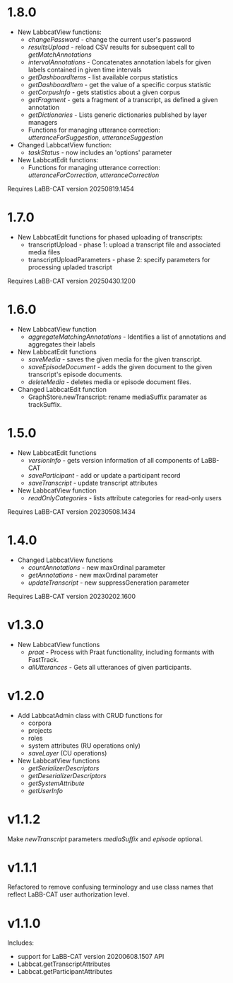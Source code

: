 # 1.8.0

- New LabbcatView functions:
  + *changePassword* - change the current user's password
  + *resultsUpload* - reload CSV results for subsequent call to *getMatchAnnotations*
  + *intervalAnnotations* - Concatenates annotation labels for given labels contained in given time intervals
  + *getDashboardItems* - list available corpus statistics
  + *getDashboardItem* - get the value of a specific corpus statistic
  + *getCorpusInfo* - gets statistics about a given corpus
  + *getFragment* - gets a fragment of a transcript, as defined a given annotation
  + *getDictionaries* - Lists generic dictionaries published by layer managers
  + Functions for managing utterance correction: *utteranceForSuggestion*, *utteranceSuggestion* 
- Changed LabbcatView function:
  + *taskStatus* - now includes an 'options' parameter
- New LabbcatEdit functions:
  + Functions for managing utterance correction: *utteranceForCorrection*, *utteranceCorrection* 

Requires LaBB-CAT version 20250819.1454

# 1.7.0

- New LabbcatEdit functions for phased uploading of transcripts:
  + transcriptUpload - phase 1: upload a transcript file and associated media files
  + transcriptUploadParameters - phase 2: specify parameters for processing upladed trascript

Requires LaBB-CAT version 20250430.1200

# 1.6.0

- New LabbcatView function
  + *aggregateMatchingAnnotations* - Identifies a list of annotations and aggregates their labels
- New LabbcatEdit functions
  + *saveMedia* - saves the given media for the given transcript.
  + *saveEpisodeDocument* - adds the given document to the given transcript's episode documents.
  + *deleteMedia* - deletes media or episode document files.
- Changed LabbcatEdit function
  + GraphStore.newTranscript: rename mediaSuffix paramater as trackSuffix.
  
# 1.5.0

- New LabbcatEdit functions
  + *versionInfo* - gets version information of all components of LaBB-CAT
  + *saveParticipant* - add or update a participant record
  + *saveTranscript* - update transcript attributes
- New LabbcatView function
  + *readOnlyCategories* - lists attribute categories for read-only users

Requires LaBB-CAT version 20230508.1434

# 1.4.0

- Changed LabbcatView functions
  + *countAnnotations* - new maxOrdinal parameter
  + *getAnnotations* - new maxOrdinal parameter
  + *updateTranscript* - new suppressGeneration parameter

Requires LaBB-CAT version 20230202.1600

# v1.3.0

- New LabbcatView functions
  + *praat* - Process with Praat functionality, including formants with FastTrack.
  + *allUtterances* - Gets all utterances of given participants.
  
# v1.2.0

- Add LabbcatAdmin class with CRUD functions for
  + corpora
  + projects
  + roles
  + system attributes (RU operations only)
  + *saveLayer* (CU operations)
- New LabbcatView functions
  + *getSerializerDescriptors*
  + *getDeserializerDescriptors*
  + *getSystemAttribute*
  + *getUserInfo*

# v1.1.2

Make *newTranscript* parameters *mediaSuffix* and *episode* optional.

# v1.1.1

Refactored to remove confusing terminology and use class names that reflect LaBB-CAT user
authorization level. 

# v1.1.0

Includes:

- support for LaBB-CAT version 20200608.1507 API
- Labbcat.getTranscriptAttributes
- Labbcat.getParticipantAttributes

